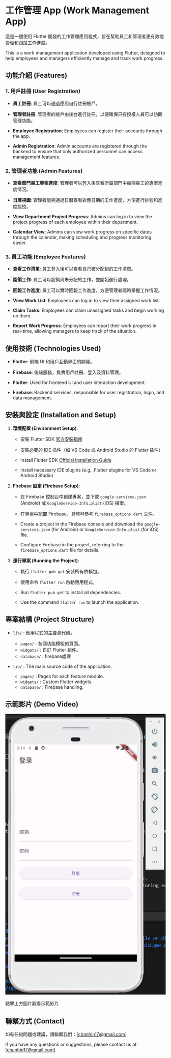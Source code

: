 # 工作管理 App (Work Management App)

這是一個使用 Flutter 開發的工作管理應用程式，旨在幫助員工和管理者更有效地管理和跟蹤工作進度。

This is a work management application developed using Flutter, designed to help employees and managers efficiently manage and track work progress.

## 功能介紹 (Features)

### 1. 用戶註冊 (User Registration)
- **員工註冊**: 員工可以通過應用自行註冊帳戶。
- **管理者註冊**: 管理者的帳戶由後台進行註冊，以便確保只有授權人員可以訪問管理功能。

- **Employee Registration**: Employees can register their accounts through the app.
- **Admin Registration**: Admin accounts are registered through the backend to ensure that only authorized personnel can access management features.

### 2. 管理者功能 (Admin Features)
- **查看部門員工專案進度**: 管理者可以登入後查看所屬部門中每個員工的專案進度情況。
- **日曆視圖**: 管理者能夠通過日曆查看對應日期的工作進度，方便進行排程和進度監控。

- **View Department Project Progress**: Admins can log in to view the project progress of each employee within their department.
- **Calendar View**: Admins can view work progress on specific dates through the calendar, making scheduling and progress monitoring easier.

### 3. 員工功能 (Employee Features)
- **查看工作清單**: 員工登入後可以查看自己被分配到的工作清單。
- **認領工作**: 員工可以認領尚未分配的工作，並開始進行處理。
- **回報工作進度**: 員工可以實時回報工作進度，方便管理者隨時掌握工作情況。

- **View Work List**: Employees can log in to view their assigned work list.
- **Claim Tasks**: Employees can claim unassigned tasks and begin working on them.
- **Report Work Progress**: Employees can report their work progress in real-time, allowing managers to keep track of the situation.

## 使用技術 (Technologies Used)

- **Flutter**: 前端 UI 和用戶互動界面的開發。
- **Firebase**: 後端服務，負責用戶註冊、登入及資料管理。

- **Flutter**: Used for frontend UI and user interaction development.
- **Firebase**: Backend services, responsible for user registration, login, and data management.

## 安裝與設定 (Installation and Setup)

1. **環境配置 (Environment Setup)**:
   - 安裝 Flutter SDK [官方安裝指南](https://flutter.dev/docs/get-started/install)
   - 安裝必要的 IDE 插件（如 VS Code 或 Android Studio 的 Flutter 插件）

   - Install Flutter SDK [Official Installation Guide](https://flutter.dev/docs/get-started/install)
   - Install necessary IDE plugins (e.g., Flutter plugins for VS Code or Android Studio)

2. **Firebase 設定 (Firebase Setup)**:
   - 在 Firebase 控制台中創建專案，並下載 `google-services.json` (Android) 或 `GoogleService-Info.plist` (iOS) 檔案。
   - 在專案中配置 Firebase，具體可參考 `firebase_options.dart` 文件。

   - Create a project in the Firebase console and download the `google-services.json` (for Android) or `GoogleService-Info.plist` (for iOS) file.
   - Configure Firebase in the project, referring to the `firebase_options.dart` file for details.

3. **運行專案 (Running the Project)**:
   - 執行 `flutter pub get` 安裝所有依賴包。
   - 使用命令 `flutter run` 啟動應用程式。

   - Run `flutter pub get` to install all dependencies.
   - Use the command `flutter run` to launch the application.

## 專案結構 (Project Structure)

- `lib/` : 應用程式的主要源代碼。
  - `pages/` : 各個功能模組的頁面。
  - `widgets/` : 自訂 Flutter 組件。
  - `database/` : firebase處理

- `lib/` : The main source code of the application.
  - `pages/` : Pages for each feature module.
  - `widgets/` : Custom Flutter widgets.
  - `database/` : Firebase handling.

## 示範影片 (Demo Video)

[![Watch the video](asset/login.png)](https://youtu.be/W0RwTIJaUP8)

點擊上方圖片觀看示範影片


## 聯繫方式 (Contact)

如有任何問題或建議，請聯繫我們：[chanhin17@gmail.com]

If you have any questions or suggestions, please contact us at: [chanhin17@gmail.com]
